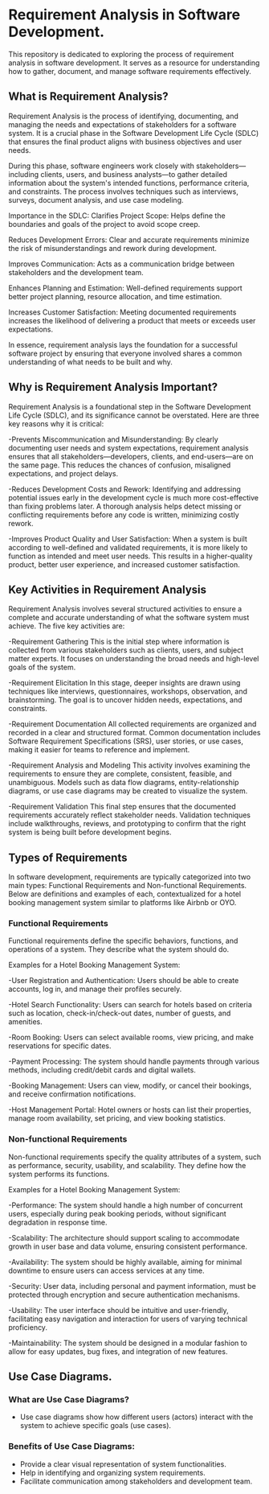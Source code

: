 # Requirement Analysis in Software Development.
This repository is dedicated to exploring the process of requirement analysis in software development. It serves as a resource for understanding how to gather, document, and manage software requirements effectively.

## What is Requirement Analysis?
Requirement Analysis is the process of identifying, documenting, and managing the needs and expectations of stakeholders for a software system. It is a crucial phase in the Software Development Life Cycle (SDLC) that ensures the final product aligns with business objectives and user needs.

During this phase, software engineers work closely with stakeholders—including clients, users, and business analysts—to gather detailed information about the system's intended functions, performance criteria, and constraints. The process involves techniques such as interviews, surveys, document analysis, and use case modeling.

Importance in the SDLC:
Clarifies Project Scope: Helps define the boundaries and goals of the project to avoid scope creep.

Reduces Development Errors: Clear and accurate requirements minimize the risk of misunderstandings and rework during development.

Improves Communication: Acts as a communication bridge between stakeholders and the development team.

Enhances Planning and Estimation: Well-defined requirements support better project planning, resource allocation, and time estimation.

Increases Customer Satisfaction: Meeting documented requirements increases the likelihood of delivering a product that meets or exceeds user expectations.

In essence, requirement analysis lays the foundation for a successful software project by ensuring that everyone involved shares a common understanding of what needs to be built and why.


## Why is Requirement Analysis Important?
Requirement Analysis is a foundational step in the Software Development Life Cycle (SDLC), and its significance cannot be overstated. Here are three key reasons why it is critical:

-Prevents Miscommunication and Misunderstanding:
By clearly documenting user needs and system expectations, requirement analysis ensures that all stakeholders—developers, clients, and end-users—are on the same page. This reduces the chances of confusion, misaligned expectations, and project delays.

-Reduces Development Costs and Rework:
Identifying and addressing potential issues early in the development cycle is much more cost-effective than fixing problems later. A thorough analysis helps detect missing or conflicting requirements before any code is written, minimizing costly rework.

-Improves Product Quality and User Satisfaction:
When a system is built according to well-defined and validated requirements, it is more likely to function as intended and meet user needs. This results in a higher-quality product, better user experience, and increased customer satisfaction.

## Key Activities in Requirement Analysis
Requirement Analysis involves several structured activities to ensure a complete and accurate understanding of what the software system must achieve. The five key activities are:

-Requirement Gathering
This is the initial step where information is collected from various stakeholders such as clients, users, and subject matter experts. It focuses on understanding the broad needs and high-level goals of the system.

-Requirement Elicitation
In this stage, deeper insights are drawn using techniques like interviews, questionnaires, workshops, observation, and brainstorming. The goal is to uncover hidden needs, expectations, and constraints.

-Requirement Documentation
All collected requirements are organized and recorded in a clear and structured format. Common documentation includes Software Requirement Specifications (SRS), user stories, or use cases, making it easier for teams to reference and implement.

-Requirement Analysis and Modeling
This activity involves examining the requirements to ensure they are complete, consistent, feasible, and unambiguous. Models such as data flow diagrams, entity-relationship diagrams, or use case diagrams may be created to visualize the system.

-Requirement Validation
This final step ensures that the documented requirements accurately reflect stakeholder needs. Validation techniques include walkthroughs, reviews, and prototyping to confirm that the right system is being built before development begins.

## Types of Requirements
In software development, requirements are typically categorized into two main types: Functional Requirements and Non-functional Requirements. Below are definitions and examples of each, contextualized for a hotel booking management system similar to platforms like Airbnb or OYO.

### Functional Requirements
Functional requirements define the specific behaviors, functions, and operations of a system. They describe what the system should do.

Examples for a Hotel Booking Management System:

-User Registration and Authentication:
Users should be able to create accounts, log in, and manage their profiles securely.

-Hotel Search Functionality:
Users can search for hotels based on criteria such as location, check-in/check-out dates, number of guests, and amenities.

-Room Booking:
Users can select available rooms, view pricing, and make reservations for specific dates.

-Payment Processing:
The system should handle payments through various methods, including credit/debit cards and digital wallets.

-Booking Management:
Users can view, modify, or cancel their bookings, and receive confirmation notifications.

-Host Management Portal:
Hotel owners or hosts can list their properties, manage room availability, set pricing, and view booking statistics.

### Non-functional Requirements
Non-functional requirements specify the quality attributes of a system, such as performance, security, usability, and scalability. They define how the system performs its functions.

Examples for a Hotel Booking Management System:

-Performance:
The system should handle a high number of concurrent users, especially during peak booking periods, without significant degradation in response time.

-Scalability:
The architecture should support scaling to accommodate growth in user base and data volume, ensuring consistent performance.

-Availability:
The system should be highly available, aiming for minimal downtime to ensure users can access services at any time.

-Security:
User data, including personal and payment information, must be protected through encryption and secure authentication mechanisms.

-Usability:
The user interface should be intuitive and user-friendly, facilitating easy navigation and interaction for users of varying technical proficiency.

-Maintainability:
The system should be designed in a modular fashion to allow for easy updates, bug fixes, and integration of new features.

## Use Case Diagrams.
### What are Use Case Diagrams?
 - Use case diagrams show how different users (actors) interact with the system to achieve specific goals (use cases).
### Benefits of Use Case Diagrams:
 - Provide a clear visual representation of system functionalities.
 - Help in identifying and organizing system requirements.
 - Facilitate communication among stakeholders and development team.

